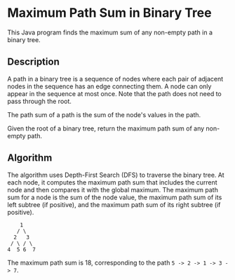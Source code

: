 # Maximum Path Sum in Binary Tree

This Java program finds the maximum sum of any non-empty path in a binary tree.

## Description

A path in a binary tree is a sequence of nodes where each pair of adjacent nodes in the sequence has an edge connecting them. A node can only appear in the sequence at most once. Note that the path does not need to pass through the root.

The path sum of a path is the sum of the node's values in the path.

Given the root of a binary tree, return the maximum path sum of any non-empty path.
## Algorithm

The algorithm uses Depth-First Search (DFS) to traverse the binary tree. At each node, it computes the maximum path sum that includes the current node and then compares it with the global maximum.
The maximum path sum for a node is the sum of the node value, the maximum path sum of its left subtree (if positive), and the maximum path sum of its right subtree (if positive).

        1
       / \
      2   3
     / \ / \
    4  5 6  7

 The maximum path sum is 18, corresponding to the path `5 -> 2 -> 1 -> 3 -> 7`.







 
 
